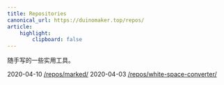 ```yaml
---
title: Repositories
canonical_url: https://duinomaker.top/repos/
article:
    highlight:
        clipboard: false
---
```


随手写的一些实用工具。

<span class="mono">2020-04-10</span> <a href="/repos/marked/" target="_self">/repos/marked/</a>
<span class="mono">2020-04-03</span> <a href="/repos/white-space-converter/" target="_self">/repos/white-space-converter/</a>